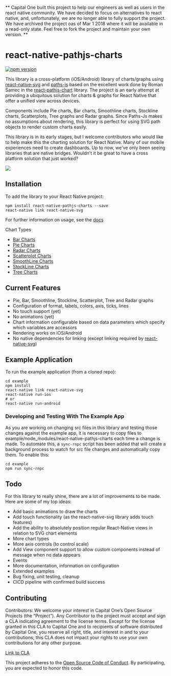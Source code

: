 ** Capital One built this project to help our engineers as well as users in the react native community. We have decided to focus on alternatives to react native, and, unfortunately, we are no longer able to fully support the project. We have archived the project oas of Mar 1 2018 where it will be available in a read-only state.  Feel free to fork the project and maintain your own version. **


react-native-pathjs-charts
=======================

[![npm version](https://badge.fury.io/js/react-native-pathjs-charts.svg)](https://badge.fury.io/js/react-native-pathjs-charts)

This library is a cross-platform (iOS/Android) library of charts/graphs using [react-native-svg](https://github.com/magicismight/react-native-svg) and [paths-js](https://github.com/andreaferretti/paths-js) based on the excellent work done by Roman Samec in the [react-pathjs-chart](https://github.com/rsamec/react-pathjs-chart) library. The project is an early attempt at providing a ubiquitous solution for charts & graphs for React Native that offer a unified view across devices.

Components include Pie charts, Bar charts, Smoothline charts, Stockline charts, Scatterplots, Tree graphs and Radar graphs. Since Paths-Js makes no assumptions about rendering, this library is perfect for using SVG path objects to render custom charts easily.

This library is in its early stages, but I welcome contributors who would like to help make this the charting solution for React Native. Many of our mobile experiences need to create dashboards. Up to now, we've only been seeing libraries that are native bridges. Wouldn't it be great to have a cross platform solution that just worked?

![](https://github.com/capitalone/react-native-pathjs-charts/wiki/images/chart-screenshots.png)

## Installation

To add the library to your React Native project:

```
npm install react-native-pathjs-charts --save
react-native link react-native-svg
```

For further information on usage, see the [docs](https://capitalone.github.io/react-native-pathjs-charts/)

Chart Types

- [Bar Charts](/docs/bar/index.md)
- [Pie Charts](/docs/pie/index.md)
- [Radar Charts](/docs/radar/index.md)
- [Scatterplot Charts](/docs/scatterplot/index.md)
- [SmoothLine Charts](/docs/smoothline/index.md)
- [StockLine Charts](/docs/stockline/index.md)
- [Tree Charts](/docs/tree/index.md)

## Current Features

+ Pie, Bar, Smoothline, Stockline, Scatterplot, Tree and Radar graphs
+ Configuration of format, labels, colors, axis, ticks, lines
+ No touch support (yet)
+ No animations (yet)
+ Chart information configurable based on data parameters which specify which variables are accessors
+ Rendering works on iOS/Android
+ No native dependencies for linking (except linking required by [react-native-svg](https://github.com/magicismight/react-native-svg))

## Example Application

To run the example application (from a cloned repo):

```
cd example
npm install
react-native link react-native-svg
react-native run-ios
# or
react-native run-android
```

### Developing and Testing With The Example App

As you are working on changing src files in this library and testing those changes against the example app, it is necessary to copy files to example/node_modules/react-native-pathjs-charts each time a change is made. To automate this, a `sync-rnpc` script has been added that will create a background process to watch for src file changes and automatically copy them. To enable this:

```
cd example
npm run sync-rnpc
```

## Todo

For this library to really shine, there are a lot of improvements to be made. Here are some of my top ideas:
+ Add basic animations to draw the charts
+ Add touch functionality (as the react-native-svg library adds touch features)
+ Add the ability to absolutely position regular React-Native views in relation to SVG chart elements
+ More chart types
+ More axis controls (to control scale)
+ Add View component support to allow custom components instead of message when no data appears
+ Events
+ More documentation, information on configuration
+ Extended examples
+ Bug fixing, unit testing, cleanup
+ CICD pipeline with confirmed build success


## Contributing

Contributors:
We welcome your interest in Capital One’s Open Source Projects (the “Project”). Any Contributor to the project must accept and sign a CLA indicating agreement to the license terms. Except for the license granted in this CLA to Capital One and to recipients of software distributed by Capital One, you reserve all right, title, and interest in and to your contributions; this CLA does not impact your rights to use your own contributions for any other purpose.

[Link to CLA](https://docs.google.com/forms/d/19LpBBjykHPox18vrZvBbZUcK6gQTj7qv1O5hCduAZFU/viewform)

This project adheres to the [Open Source Code of Conduct](http://www.capitalone.io/codeofconduct/). By participating, you are expected to honor this code.
